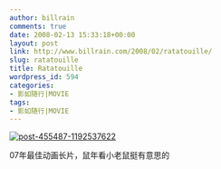 ```yaml
---
author: billrain
comments: true
date: 2008-02-13 15:33:18+00:00
layout: post
link: http://www.billrain.com/2008/02/ratatouille/
slug: ratatouille
title: Ratatouille
wordpress_id: 594
categories:
- 影如随行|MOVIE
tags:
- 影如随行|MOVIE
---
```


[![post-455487-1192537622](http://www.billrain.com/wp-content/uploads/2008/02/post-455487-1192537622-thumb.jpg)](http://www.billrain.com/wp-content/uploads/2008/02/post-455487-1192537622.jpg)

07年最佳动画长片，鼠年看小老鼠挺有意思的
